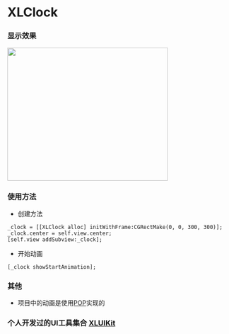 # XLClock

### 显示效果

<img src="https://github.com/mengxianliang/XLClock/blob/master/GIF/1.gif" width=363 height=300 />

### 使用方法

* 创建方法
```objc
_clock = [[XLClock alloc] initWithFrame:CGRectMake(0, 0, 300, 300)];
_clock.center = self.view.center;
[self.view addSubview:_clock];
```

* 开始动画
```objc
[_clock showStartAnimation];
```

### 其他

* 项目中的动画是使用[POP](https://github.com/facebook/pop)实现的

### 个人开发过的UI工具集合 [XLUIKit](https://github.com/mengxianliang/XLUIKit)


